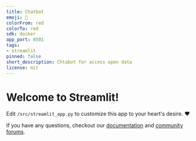 ```yaml
---
title: Chatbot
emoji: 🚀
colorFrom: red
colorTo: red
sdk: docker
app_port: 8501
tags:
- streamlit
pinned: false
short_description: Chtabot for access open data
license: mit
---
```


# Welcome to Streamlit!

Edit `/src/streamlit_app.py` to customize this app to your heart's desire. :heart:

If you have any questions, checkout our [documentation](https://docs.streamlit.io) and [community
forums](https://discuss.streamlit.io).
